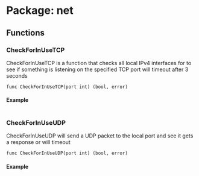 
# Package: net

## Functions

### CheckForInUseTCP

CheckForInUseTCP is a function that checks all local IPv4 interfaces for to see if something is listening on the specified TCP port will timeout after 3 seconds

``````
func CheckForInUseTCP(port int) (bool, error)
``````
#### Example
``````

``````

### CheckForInUseUDP

CheckForInUseUDP will send a UDP packet to the local port and see it gets a response or will timeout

``````
func CheckForInUseUDP(port int) (bool, error)
``````
#### Example
``````

``````
